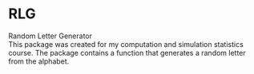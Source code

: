 # RLG
Random Letter Generator \
This package was created for my computation and simulation statistics course. The package contains a function that generates a random letter from the alphabet. 

